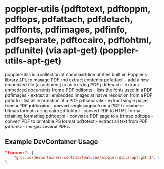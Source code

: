 
# poppler-utils (pdftotext, pdftoppm, pdftops, pdfattach, pdfdetach, pdffonts, pdfimages, pdfinfo, pdfseparate, pdftocairo, pdftohtml, pdfunite) (via apt-get) (poppler-utils-apt-get)

poppler-utils is a collection of command-line utilities built on Poppler's library API, to manage PDF and extract contents: 
pdfattach - add a new embedded file (attachment) to an existing PDF 
pdfdetach - extract embedded documents from a PDF 
pdffonts - lists the fonts used in a PDF 
pdfimages - extract all embedded images at native resolution from a PDF 
pdfinfo - list all information of a PDF 
pdfseparate - extract single pages from a PDF 
pdftocairo - convert single pages from a PDF to vector or bitmap formats using cairo 
pdftohtml - convert PDF to HTML format retaining formatting 
pdftoppm - convert a PDF page to a bitmap 
pdftops - convert PDF to printable PS format 
pdftotext - extract all text from PDF 
pdfunite - merges several PDFs.

## Example DevContainer Usage

```json
"features": {
    "ghcr.io/devcontainers-contrib/features/poppler-utils-apt-get:1": {}
}
```



